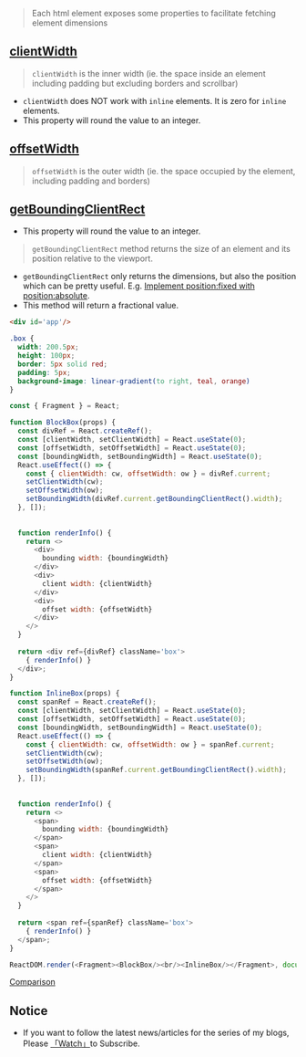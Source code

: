 > Each html element exposes some properties to facilitate fetching element dimensions 

## [clientWidth](https://developer.mozilla.org/en-US/docs/Web/API/Element/clientWidth)

> `clientWidth` is the inner width (ie. the space inside an element including padding but excluding borders and scrollbar)

* `clientWidth` does NOT work with `inline` elements. It is zero for `inline` elements.
* This property will round the value to an integer.

## [offsetWidth](https://developer.mozilla.org/en-US/docs/Web/API/HTMLElement/offsetWidth)

> `offsetWidth` is the outer width (ie. the space occupied by the element, including padding and borders)

## [getBoundingClientRect](https://developer.mozilla.org/en-US/docs/Web/API/Element/getBoundingClientRect) 

* This property will round the value to an integer.

> `getBoundingClientRect` method returns the size of an element and its position relative to the viewport.

* `getBoundingClientRect` only returns the dimensions, but also the position which can be pretty useful. E.g. [Implement position:fixed with position:absolute](https://github.com/n0ruSh/the-art-of-reading/blob/master/articles/Fixed%20with%20absolute.md).
* This method will return a fractional value.


```html
<div id='app'/>
```

```css
.box {
  width: 200.5px;
  height: 100px;
  border: 5px solid red;
  padding: 5px;
  background-image: linear-gradient(to right, teal, orange)
}
```

```javascript
const { Fragment } = React;

function BlockBox(props) {
  const divRef = React.createRef();
  const [clientWidth, setClientWidth] = React.useState(0);
  const [offsetWidth, setOffsetWidth] = React.useState(0);
  const [boundingWidth, setBoundingWidth] = React.useState(0);
  React.useEffect(() => {
    const { clientWidth: cw, offsetWidth: ow } = divRef.current;
    setClientWidth(cw);
    setOffsetWidth(ow);
    setBoundingWidth(divRef.current.getBoundingClientRect().width);
  }, []);
  
  
  function renderInfo() {
    return <>
      <div>
        bounding width: {boundingWidth}
      </div>
      <div>
        client width: {clientWidth}
      </div>
      <div>
        offset width: {offsetWidth}
      </div>
    </>
  }
  
  return <div ref={divRef} className='box'>
    { renderInfo() }
  </div>;
}

function InlineBox(props) {
  const spanRef = React.createRef();
  const [clientWidth, setClientWidth] = React.useState(0);
  const [offsetWidth, setOffsetWidth] = React.useState(0);
  const [boundingWidth, setBoundingWidth] = React.useState(0);
  React.useEffect(() => {
    const { clientWidth: cw, offsetWidth: ow } = spanRef.current;
    setClientWidth(cw);
    setOffsetWidth(ow);
    setBoundingWidth(spanRef.current.getBoundingClientRect().width);
  }, []);
  
  
  function renderInfo() {
    return <>
      <span>
        bounding width: {boundingWidth}
      </span>
      <span>
        client width: {clientWidth}
      </span>
      <span>
        offset width: {offsetWidth}
      </span>
    </>
  }
  
  return <span ref={spanRef} className='box'>
    { renderInfo() }
  </span>;
}

ReactDOM.render(<Fragment><BlockBox/><br/><InlineBox/></Fragment>, document.getElementById('app'))
```

[Comparison](https://codepen.io/n0rush/pen/dBEwzO)

## Notice

* If you want to follow the latest news/articles for the series of my blogs, Please [「Watch」](https://github.com/n0ruSh/blogs/)to Subscribe.
